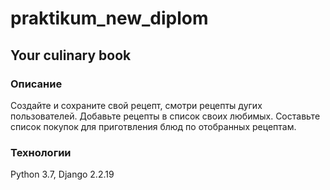 # praktikum_new_diplom
## Your culinary book
### Описание
Создайте и сохраните свой рецепт, смотри рецепты дугих пользователей.
Добавьте рецепты в список своих любимых.
Составьте список покупок для приготвления блюд по отобранных рецептам.
### Технологии
Python 3.7, Django 2.2.19
